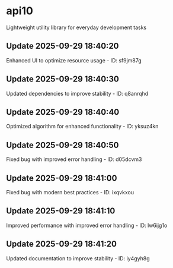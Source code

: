 # api10
Lightweight utility library for everyday development tasks

## Update 2025-09-29 18:40:20
Enhanced UI to optimize resource usage - ID: sf9jm87g


## Update 2025-09-29 18:40:30
Updated dependencies to improve stability - ID: q8anrqhd


## Update 2025-09-29 18:40:40
Optimized algorithm for enhanced functionality - ID: yksuz4kn


## Update 2025-09-29 18:40:50
Fixed bug with improved error handling - ID: d05dcvm3


## Update 2025-09-29 18:41:00
Fixed bug with modern best practices - ID: ixqvkxou


## Update 2025-09-29 18:41:10
Improved performance with improved error handling - ID: lw6ijg1o


## Update 2025-09-29 18:41:20
Updated documentation to improve stability - ID: iy4gyh8g

